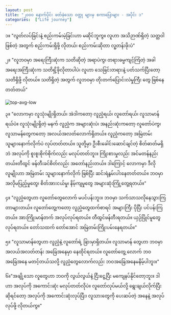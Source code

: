 ```yaml
---
layout: post
title: "၂၀၀၀ နောက်ပိုင်း ဖတ်ခဲ့သော ဝတ္တု များမှ စကာပြောများ - အပိုင်း ၁"
categories:  ["Life journey"]
---
```


၁။ "လွတ်လပ်ခြင်းနဲ့ စည်းကမ်းမဲ့ခြင်းဟာ မဆိုင်ဘူကွ။ လူဟာ အသိဉာဏ်ရှိတဲ့ သတ္တဝါဖြစ်တဲ့ အတွက် စည်းကမ်းရှိဖို့ လိုတယ်၊ စည်းကမ်းဆိုတာ လူ့တန်းဖိုးပဲ"

၂။ "လူဘဝမှာ အရေးကြီးဆုံးက သတိဆိုတဲ့ အရာပဲကွ၊ တရားဓမ္မကျင့်ကြံတဲ့ အခါ အရေးအကြီးဆုံးက သတိရှိ့ဖိုလိုတာပါပဲ၊ လူဟာ သေခြင်းတရားနဲ့ ပတ်သက်ပြီးတော့ သတိရှိဖို့ လိုတယ်။ သတိရှိတဲ့ အတွက် လူဘဝမှာ တိုးတက်ပြောင်းလဲမှုကြီး တွေ ဖြစ်နေတတ်တယ်"

<!-- more -->
<img src="http://drive.google.com/uc?export=view&id=1QNK6r-jZSuAm5jdOkcuW0EP3smeqiMFb" alt="top-avg-low">

၃။ "လောကမှာ လူသုံးမျိုးရှိတယ်၊ အဲဒါကတော့ လူညံ့ရယ်၊ လူတော်ရယ်၊ လူသာမာန်ရယ်ပဲ။ လူသုံးမျိုးရှိတဲ့ မနက် လူညံ့က အများဆုံးပဲ၊ အနည်းဆုံးကတော့ လူတော်ပဲကွ၊ လူသာမန်တွေကတော့ အလယ်အလတ်လောက်ရှိတယ်။ လူညံ့ကတော့ အမြဲတမ်း သူများနောက်လိုက်ပဲ လုပ်တတ်တယ်။ သူတို့မှာ ဦးစီးခေါင်းဆောင်ချင်တဲ့ စိတ်ဓာတ်မရှိဘဲ အလုပ်ကို စူးစူးစိုက်စိုက်လည်း မလုပ်တတ်ဘူး။ ကြိုးစားမှုလည်း အင်မတန်နည်းတယ်။တီထွင် ဖန်တီးခင်စိတ်လည်း အတော်နည်းတယ်။ ဒါကြောင့် လောကမှာ ဒီလိုလူမျိုးဟာ အမြဲတမ်း သူများနောက်လိုက် ဖြစ်ပြီး ဆင်းရဲနွမ်းပါးနေတတ်တယ်။ ဘဝမှာ အလိုမပြည့်မှုတွေ၊ စိတ်အားငယ်မှု၊ နိမ့်ကျမှုတွေ အများဆုံးကြုံ့တွေ့ရတယ်။"

၄။ "လူညံ့တွေဟာ လူတော်တွေလောက် မပင်ပန်းဘူး။ ဘဝမှာ သက်သာသလိုနေသွားကြတာများတယ်။ လူတော်တွေ့ကတော့ လူညံ့တွေထက်စာရင် အများကြီး ပိုပြီး ပင်ပန်းကြတယ်။ အားကြိုးမာန်တက် အလုပ်လုပ်ရတယ်။ တီထွင်ဖန်တီးရတယ်။ ယှဉ်ပြိုင်မူတွေ လုပ်ရတယ်။ တော်သထက် တော်အောင် အမြဲတမ်းကြိုးပမ်းနေရတယ်။"

၅။ "လူသာမာန်တွေဟာ လူညံ့နဲ့ လူတော်ရဲ့ ခြားမှာရှိတယ်။ လူသာမာန် တွေဟာ ဘဝမှာ အလယ်အလတ်တန်း အခြေအနေမှာ နေထိုင်ရတယ်။ လူတော်တွေ့ လောက် ဘဝအခြေအနေ မတင့်တယ်သလို့ လူညံ့တွေလောက်လည်း ဘဝအခြေအနေမနိမ့်ပါဘူး။"

၆။"အချို့သော လူတွေဟာ ဘဝကို လွယ်လွယ်နဲ့ ငြီးငွေ့ပြီး မကျေနပ်နိုင်တော့ဘူး။ ဒါဟာ အလုပ်ကို အကောင်းဆုံး မလုပ်တတ်လိုပဲ။ လူတော်လုပ်မယ်လို့ ရွေးချယ်လိုက်ပြီးဆိုရင်တော့ အလုပ်ကို အကောင်းဆုံးလုပ်ပြီး၊ လူသားတွေကို ပေးဆပ်တဲ့ အနေနဲ့ အလုပ်လုပ်ဖို့ လိုတယ်ကွ။"
